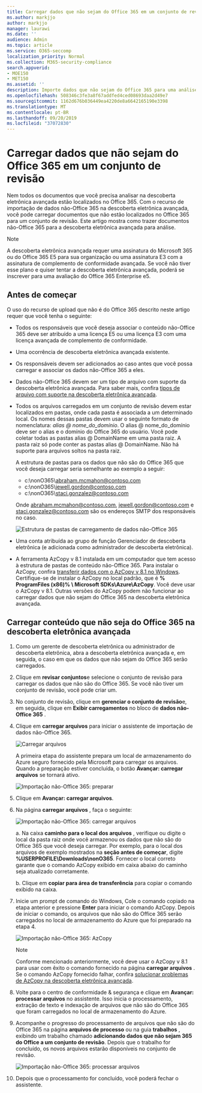 ```yaml
---
title: Carregar dados que não sejam do Office 365 em um conjunto de revisão
ms.author: markjjo
author: markjjo
manager: laurawi
ms.date: ''
audience: Admin
ms.topic: article
ms.service: O365-seccomp
localization_priority: Normal
ms.collection: M365-security-compliance
search.appverid:
- MOE150
- MET150
ms.assetid: ''
description: Importe dados que não sejam do Office 365 para uma análise definida em uma ocorrência de descoberta eletrônica avançada.
ms.openlocfilehash: 508346c3fe3a8f67addfed4ced08693daa2d49e7
ms.sourcegitcommit: 1162d676b036449ea4220de8a6642165190e3398
ms.translationtype: MT
ms.contentlocale: pt-BR
ms.lasthandoff: 09/20/2019
ms.locfileid: "37072830"
---
```

# <a name="load-non-office-365-data-into-a-review-set"></a>Carregar dados que não sejam do Office 365 em um conjunto de revisão

Nem todos os documentos que você precisa analisar na descoberta eletrônica avançada estão localizados no Office 365. Com o recurso de importação de dados não-Office 365 na descoberta eletrônica avançada, você pode carregar documentos que não estão localizados no Office 365 para um conjunto de revisão. Este artigo mostra como trazer documentos não-Office 365 para a descoberta eletrônica avançada para análise.

>[!Note]
>A descoberta eletrônica avançada requer uma assinatura do Microsoft 365 ou do Office 365 E5 para sua organização ou uma assinatura E3 com a assinatura de complemento de conformidade avançada. Se você não tiver esse plano e quiser tentar a descoberta eletrônica avançada, poderá se inscrever para uma avaliação do Office 365 Enterprise e5.

## <a name="before-you-begin"></a>Antes de começar

O uso do recurso de upload que não é do Office 365 descrito neste artigo requer que você tenha o seguinte:

- Todos os responsáveis que você deseja associar o conteúdo não-Office 365 deve ser atribuído a uma licença E5 ou uma licença E3 com uma licença avançada de complemento de conformidade.

- Uma ocorrência de descoberta eletrônica avançada existente.

- Os responsáveis devem ser adicionados ao caso antes que você possa carregar e associar os dados não-Office 365 a eles.

- Dados não-Office 365 devem ser um tipo de arquivo com suporte da descoberta eletrônica avançada. Para saber mais, confira [tipos de arquivo com suporte na descoberta eletrônica avançada](supported-filetypes-ediscovery20.md).

- Todos os arquivos carregados em um conjunto de revisão devem estar localizados em pastas, onde cada pasta é associada a um determinado local. Os nomes dessas pastas devem usar o seguinte formato de nomenclatura: *alias @ nome_do_domínio*. O alias @ nome_do_domínio deve ser o alias e o domínio do Office 365 do usuário. Você pode coletar todas as pastas alias @ DomainName em uma pasta raiz. A pasta raiz só pode conter as pastas alias @ DomainName. Não há suporte para arquivos soltos na pasta raiz.

   A estrutura de pastas para os dados que não são do Office 365 que você deseja carregar seria semelhante ao exemplo a seguir:

   - c:\nonO365\abraham.mcmahon@contoso.com
   - c:\nonO365\jewell.gordon@contoso.com
   - c:\nonO365\staci.gonzalez@contoso.com

   Onde abraham.mcmahon@contoso.com, jewell.gordon@contoso.com e staci.gonzalez@contoso.com são os endereços SMTP dos responsáveis no caso.

   ![Estrutura de pastas de carregamento de dados não-Office 365](media/3f2dde84-294e-48ea-b44b-7437bd25284c.png)

- Uma conta atribuída ao grupo de função Gerenciador de descoberta eletrônica (e adicionada como administrador de descoberta eletrônica).

- A ferramenta AzCopy v 8.1 instalada em um computador que tem acesso à estrutura de pastas de conteúdo não-Office 365. Para instalar o AzCopy, confira [transferir dados com o AzCopy v 8.1 no Windows](https://docs.microsoft.com/previous-versions/azure/storage/storage-use-azcopy). Certifique-se de instalar o AzCopy no local padrão, que é **% ProgramFiles (x86)% \ Microsoft SDKs\Azure\AzCopy**. Você deve usar o AzCopy v 8.1. Outras versões do AzCopy podem não funcionar ao carregar dados que não sejam do Office 365 na descoberta eletrônica avançada.


## <a name="upload-non-office-365-content-into-advanced-ediscovery"></a>Carregar conteúdo que não seja do Office 365 na descoberta eletrônica avançada

1. Como um gerente de descoberta eletrônica ou administrador de descoberta eletrônica, abra a descoberta eletrônica avançada e, em seguida, o caso em que os dados que não sejam do Office 365 serão carregados.  

2. Clique em **revisar conjuntos**e selecione o conjunto de revisão para carregar os dados que não são do Office 365.  Se você não tiver um conjunto de revisão, você pode criar um. 
 
3. No conjunto de revisão, clique em **gerenciar o conjunto de revisão**e, em seguida, clique em **Exibir carregamentos** no bloco de **dados não-Office 365** .

4. Clique em **carregar arquivos** para iniciar o assistente de importação de dados não-Office 365.

   ![Carregar arquivos](media/574f4059-4146-4058-9df3-ec97cf28d7c7.png)

   A primeira etapa do assistente prepara um local de armazenamento do Azure seguro fornecido pela Microsoft para carregar os arquivos.  Quando a preparação estiver concluída, o botão **Avançar: carregar arquivos** se tornará ativo.

   ![Importação não-Office 365: preparar](media/0670a347-a578-454a-9b3d-e70ef47aec57.png)
 
5. Clique em **Avançar: carregar arquivos**.

6. Na página **carregar arquivos** , faça o seguinte:

   ![Importação não-Office 365: carregar arquivos](media/3ea53b5d-7f9b-4dfc-ba63-90a38c14d41a.png)

   a. Na caixa **caminho para o local dos arquivos** , verifique ou digite o local da pasta raiz onde você armazenou os dados que não são do Office 365 que você deseja carregar. Por exemplo, para o local dos arquivos de exemplo mostrados na **seção antes de começar**, digite **%USERPROFILE\Downloads\nonO365**. Fornecer o local correto garante que o comando AzCopy exibido em caixa abaixo do caminho seja atualizado corretamente.

   b. Clique em **copiar para área de transferência** para copiar o comando exibido na caixa.

7. Inicie um prompt de comando do Windows, Cole o comando copiado na etapa anterior e pressione **Enter** para iniciar o comando AzCopy.  Depois de iniciar o comando, os arquivos que não são do Office 365 serão carregados no local de armazenamento do Azure que foi preparado na etapa 4.

   ![Importação não-Office 365: AzCopy](media/504e2dbe-f36f-4f36-9b08-04aea85d8250.png)

   > [!NOTE]
   > Conforme mencionado anteriormente, você deve usar o AzCopy v 8.1 para usar com êxito o comando fornecido na página **carregar arquivos** . Se o comando AzCopy fornecido falhar, confira [solucionar problemas de AzCopy na descoberta eletrônica avançada](troubleshooting-azcopy.md).

8. Volte para o centro de conformidade & segurança e clique em **Avançar: processar arquivos** no assistente.  Isso inicia o processamento, extração de texto e indexação de arquivos que não são do Office 365 que foram carregados no local de armazenamento do Azure.  

9. Acompanhe o progresso do processamento de arquivos que não são do Office 365 na página **arquivos de processo** ou na guia **trabalhos** , exibindo um trabalho chamado **adicionando dados que não sejam 365 do Office a um conjunto de revisão**.  Depois que o trabalho for concluído, os novos arquivos estarão disponíveis no conjunto de revisão.

   ![Importação não-Office 365: processar arquivos](media/218b1545-416a-4a9f-9b25-3b70e8508f67.png)

10. Depois que o processamento for concluído, você poderá fechar o assistente.